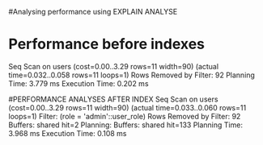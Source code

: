 #Analysing performance using EXPLAIN ANALYSE

# Performance before indexes
Seq Scan on users  (cost=0.00..3.29 rows=11 width=90) (actual time=0.032..0.058 rows=11 loops=1)
  Rows Removed by Filter: 92
  Planning Time: 3.779 ms
  Execution Time: 0.202 ms


#PERFORMANCE ANALYSES AFTER INDEX
Seq Scan on users  (cost=0.00..3.29 rows=11 width=90) (actual time=0.033..0.060 rows=11 loops=1)
Filter: (role = 'admin'::user_role)
Rows Removed by Filter: 92
Buffers: shared hit=2
Planning:
Buffers: shared hit=133
Planning Time: 3.968 ms
Execution Time: 0.108 ms